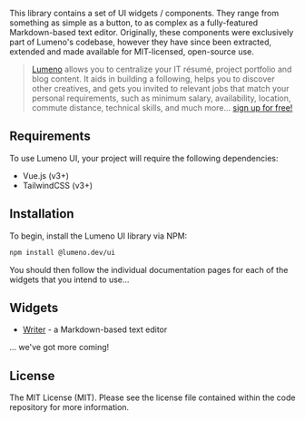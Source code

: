 This library contains a set of UI widgets / components. They range from something as simple as a button, to as complex as a fully-featured Markdown-based text editor. Originally, these components were exclusively part of Lumeno's codebase, however they have since been extracted, extended and made available for MIT-licensed, open-source use.

> [Lumeno](https://lumeno.dev) allows you to centralize your IT résumé, project portfolio and blog content. It aids in building a following, helps you to discover other creatives, and gets you invited to relevant jobs that match your personal requirements, such as minimum salary, availability, location, commute distance, technical skills, and much more... [sign up for free!](https://lumeno.dev)

## Requirements

To use Lumeno UI, your project will require the following dependencies:

* Vue.js (v3+)
* TailwindCSS (v3+)

## Installation

To begin, install the Lumeno UI library via NPM:

```bash
npm install @lumeno.dev/ui
```

You should then follow the individual documentation pages for each of the widgets that you intend to use...

## Widgets

* [Writer](/pages/writer) - a Markdown-based text editor

... we've got more coming!

## License

The MIT License (MIT). Please see the license file contained within the code repository for more information.
